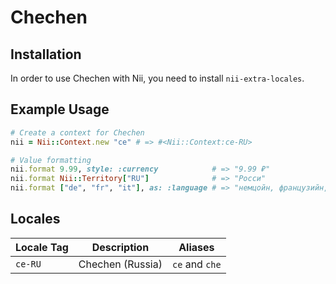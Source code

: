 <!-- This file has been generated. Source: languages/_template.md.erb -->

# Chechen

## Installation

In order to use Chechen with Nii, you need to install `nii-extra-locales`.

## Example Usage

``` ruby
# Create a context for Chechen
nii = Nii::Context.new "ce" # => #<Nii::Context:ce-RU>

# Value formatting
nii.format 9.99, style: :currency            # => "9.99 ₽"
nii.format Nii::Territory["RU"]              # => "Росси"
nii.format ["de", "fr", "it"], as: :language # => "немцойн, французийн, итальянийн"
```


## Locales

<table>
  <thead>
    <tr>
      <th>Locale Tag</th>
      <th>Description</th>
      <th>Aliases</th>
    </tr>
  </thead>
  <tbody>
    <tr>
      <td><code>ce-RU</code></td>
      <td>Chechen (Russia)</td>
      <td><code>ce</code> and <code>che</code></td>
    </tr>
  </tbody>
</table>

